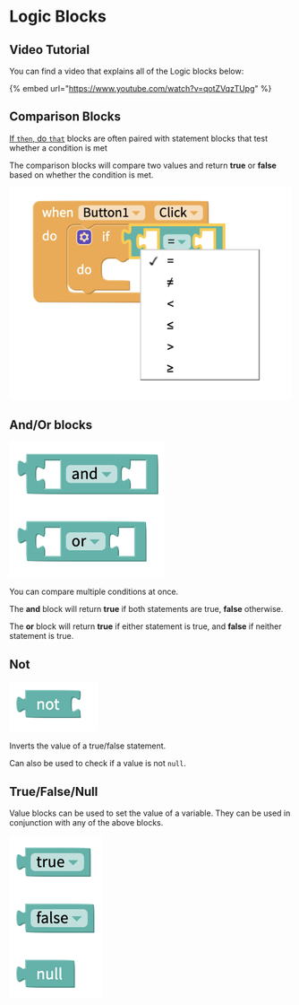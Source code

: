 # Logic Blocks

## Video Tutorial

You can find a video that explains all of the Logic blocks below:

{% embed url="https://www.youtube.com/watch?v=qotZVqzTUpg" %}

## Comparison Blocks

[If `then`, do `that`](control.md#if-this-do-that) blocks are often paired with statement blocks that test whether a condition is met

The comparison blocks will compare two values and return **true** or **false** based on whether the condition is met.

![](../../.gitbook/assets/comparison.png)

## And/Or blocks

![](<../../.gitbook/assets/Screen Shot 2021-04-08 at 2.22.59 PM.png>)

You can compare multiple conditions at once.

The **and** block will return **true** if both statements are true, **false** otherwise.

The **or** block will return **true** if either statement is true, and **false** if neither statement is true.

## Not

![](<../../.gitbook/assets/Screen Shot 2021-04-08 at 2.24.40 PM.png>)

Inverts the value of a true/false statement.

Can also be used to check if a value is not `null`.

## True/False/Null

Value blocks can be used to set the value of a variable. They can be used in conjunction with any of the above blocks.

![](<../../.gitbook/assets/Screen Shot 2021-04-08 at 2.25.21 PM.png>)
